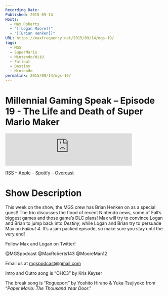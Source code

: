 ```yaml
---
Recording Date: 
Published: 2015-09-14
Hosts:
  - Max Roberts
  - "[[Logan Moore]]"
  - "[[Brian Henken]]"
URL: https://maxfrequency.net/2015/09/14/mgs-19/
tags:
  - MGS
  - SuperMario
  - Nintendo/WiiU
  - Fallout
  - Destiny
  - Nintendo
permalink: 2015/09/14/mgs-19/
---
```

# Millennial Gaming Speak – Episode 19 - The Life and Death of Super Mario Maker

<iframe src="https://podcasters.spotify.com/pod/show/millennialgamingspeak/embed/episodes/Episode-19-The-Life-and-Death-of-Super-Mario-Maker-e1adhtl/a-a6ts47o" height="102px" width="400px" frameborder="0" scrolling="no"></iframe>

[RSS](https://anchor.fm/s/74aa3858/podcast/rss) – [Apple](https://podcasts.apple.com/us/podcast/episode-3-gdc-wrap-up/id1000915981?i=1000542222515) – [Spotify](https://open.spotify.com/episode/7wePXT4Bt22LWifVLx3n8y) – [Overcast](https://overcast.fm/+EtIgeWxEU)
# Show Description

This week on the show, the MGS crew has Brian Henken on as a special guest! The trio discusses the flood of recent Nintendo news, some of Fall’s biggest games and those game’s DLC plans! Max will try to convince Logan and Brian to jump back into *Destiny*, while Logan and Brian try to persuade Max on *Fallout 4*. It’s a jam packed episode, so make sure you stay until the very end!

Follow Max and Logan on Twitter!

@MGSpodcast
@MaxRoberts143
@MooreMan12

Email us at mgspodcast@gmail.com

Intro and Outro song is “OHC3” by Kris Keyser

The break song is “Rogueport” by Yoshito Hirano & Yuka Tsujiyoko from “*Paper Mario: The Thousand Year Door*.”
